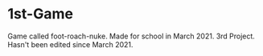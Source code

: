 # 1st-Game
Game called foot-roach-nuke. Made for school in March 2021. 3rd Project. Hasn't been edited since March 2021.
